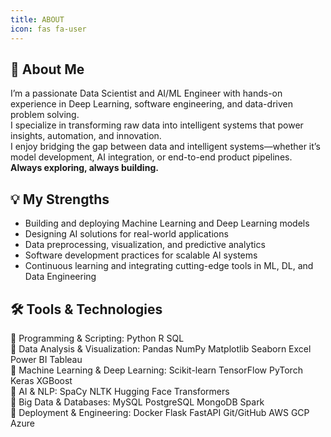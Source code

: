 ```yaml
---
title: ABOUT
icon: fas fa-user
---
```


</head>
<body>
    <div class="about-section">
      <h2>👋 About Me</h2>
      <p>
        I’m a passionate <span class="skill-badge">Data Scientist</span>
        and <span class="skill-badge">AI/ML Engineer</span> with hands-on experience in <span class="skill-badge">Deep Learning</span>,
        <span class="skill-badge">software engineering</span>, and data-driven problem solving.<br>
        I specialize in transforming raw data into intelligent systems that power insights, automation, and innovation.<br>
        I enjoy bridging the gap between data and intelligent systems—whether it’s model development, AI integration, or end-to-end product pipelines.<br>
        <span style="color:var(--accent);font-weight:700;">Always exploring, always building.</span>
      </p>
    </div>
    <div class="about-section">
      <h2>💡 My Strengths</h2>
      <ul>
        <li>Building and deploying Machine Learning and Deep Learning models</li>
        <li>Designing AI solutions for real-world applications</li>
        <li>Data preprocessing, visualization, and predictive analytics</li>
        <li>Software development practices for scalable AI systems</li>
        <li>Continuous learning and integrating cutting-edge tools in ML, DL, and Data Engineering</li>
      </ul>
    </div>
    <div class="about-section">
      <h2>🛠️ Tools & Technologies</h2>
      <div class="skills-list">
        <div>
          <span class="skill-icon">🔹</span>
          <span class="skill-label">Programming & Scripting:</span>
          <span class="skill-badge">Python</span>
          <span class="skill-badge">R</span>
          <span class="skill-badge">SQL</span>
        </div>
        <div>
          <span class="skill-icon">🔹</span>
          <span class="skill-label">Data Analysis & Visualization:</span>
          <span class="skill-badge">Pandas</span>
          <span class="skill-badge">NumPy</span>
          <span class="skill-badge">Matplotlib</span>
          <span class="skill-badge">Seaborn</span>
          <span class="skill-badge">Excel</span>
          <span class="skill-badge">Power BI</span>
          <span class="skill-badge">Tableau</span>
        </div>
        <div>
          <span class="skill-icon">🔹</span>
          <span class="skill-label">Machine Learning & Deep Learning:</span>
          <span class="skill-badge">Scikit-learn</span>
          <span class="skill-badge">TensorFlow</span>
          <span class="skill-badge">PyTorch</span>
          <span class="skill-badge">Keras</span>
          <span class="skill-badge">XGBoost</span>
        </div>
        <div>
          <span class="skill-icon">🔹</span>
          <span class="skill-label">AI & NLP:</span>
          <span class="skill-badge">SpaCy</span>
          <span class="skill-badge">NLTK</span>
          <span class="skill-badge">Hugging Face</span>
          <span class="skill-badge">Transformers</span>
        </div>
        <div>
          <span class="skill-icon">🔹</span>
          <span class="skill-label">Big Data & Databases:</span>
          <span class="skill-badge">MySQL</span>
          <span class="skill-badge">PostgreSQL</span>
          <span class="skill-badge">MongoDB</span>
          <span class="skill-badge">Spark</span>
        </div>
        <div>
          <span class="skill-icon">🔹</span>
          <span class="skill-label">Deployment & Engineering:</span>
          <span class="skill-badge">Docker</span>
          <span class="skill-badge">Flask</span>
          <span class="skill-badge">FastAPI</span>
          <span class="skill-badge">Git/GitHub</span>
          <span class="skill-badge">AWS</span>
          <span class="skill-badge">GCP</span>
          <span class="skill-badge">Azure</span>
        </div>
      </div>
    </div>
  </div>
</body>
</html>
